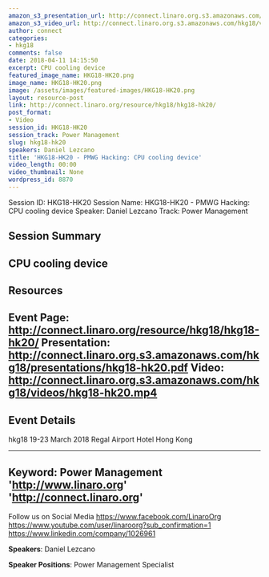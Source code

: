 ```yaml
---
amazon_s3_presentation_url: http://connect.linaro.org.s3.amazonaws.com/hkg18/presentations/hkg18-hk20.pdf
amazon_s3_video_url: http://connect.linaro.org.s3.amazonaws.com/hkg18/videos/hkg18-hk20.mp4
author: connect
categories:
- hkg18
comments: false
date: 2018-04-11 14:15:50
excerpt: CPU cooling device
featured_image_name: HKG18-HK20.png
image_name: HKG18-HK20.png
image: /assets/images/featured-images/HKG18-HK20.png
layout: resource-post
link: http://connect.linaro.org/resource/hkg18/hkg18-hk20/
post_format:
- Video
session_id: HKG18-HK20
session_track: Power Management
slug: hkg18-hk20
speakers: Daniel Lezcano
title: 'HKG18-HK20 - PMWG Hacking: CPU cooling device'
video_length: 00:00
video_thumbnail: None
wordpress_id: 8870
---
```


Session ID: HKG18-HK20
Session Name: HKG18-HK20 - PMWG Hacking: CPU cooling device
Speaker: Daniel Lezcano
Track: Power Management


## Session Summary
CPU cooling device
---------------------------------------------------
## Resources
Event Page: http://connect.linaro.org/resource/hkg18/hkg18-hk20/
Presentation: http://connect.linaro.org.s3.amazonaws.com/hkg18/presentations/hkg18-hk20.pdf
Video: http://connect.linaro.org.s3.amazonaws.com/hkg18/videos/hkg18-hk20.mp4
 ---------------------------------------------------
## Event Details
hkg18
19-23 March 2018
Regal Airport Hotel Hong Kong

---------------------------------------------------
Keyword: Power Management
'http://www.linaro.org'
'http://connect.linaro.org'
---------------------------------------------------
Follow us on Social Media
https://www.facebook.com/LinaroOrg
https://www.youtube.com/user/linaroorg?sub_confirmation=1
https://www.linkedin.com/company/1026961

**Speakers**: Daniel Lezcano

**Speaker Positions**: Power Management Specialist
